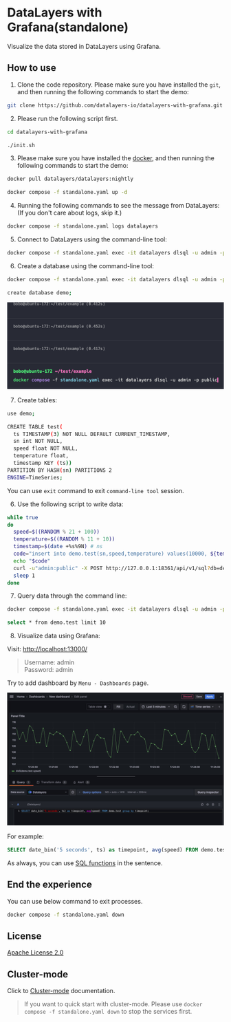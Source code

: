 # DataLayers with Grafana(standalone)
Visualize the data stored in DataLayers using Grafana.

## How to use

1. Clone the code repository. Please make sure you have installed the `git`, and then running the following commands to start the demo:

  ```bash
  git clone https://github.com/datalayers-io/datalayers-with-grafana.git
  ```
  
2. Please run the following script first.

``` bash
cd datalayers-with-grafana
```

```bash
./init.sh  
```

3. Please make sure you have installed the [docker](https://www.docker.com/), and then running the following commands to start the demo:

``` bash
docker pull datalayers/datalayers:nightly
```

``` bash
docker compose -f standalone.yaml up -d
```

4. Running the following commands to see the message from DataLayers: (If you don't care about logs, skip it.)

``` bash
docker compose -f standalone.yaml logs datalayers
```

5. Connect to DataLayers using the command-line tool:

```bash
docker compose -f standalone.yaml exec -it datalayers dlsql -u admin -p public
```

6. Create a database using the command-line tool:

``` bash
docker compose -f standalone.yaml exec -it datalayers dlsql -u admin -p public
```

```bash
create database demo;
```

![docker-compose create](./static/images/create_database_standalone.gif)

7. Create tables:

``` bash
use demo;
```

``` bash
CREATE TABLE test(
  ts TIMESTAMP(3) NOT NULL DEFAULT CURRENT_TIMESTAMP,
  sn int NOT NULL,
  speed float NOT NULL,
  temperature float,
  timestamp KEY (ts))
PARTITION BY HASH(sn) PARTITIONS 2
ENGINE=TimeSeries;
```
You can use `exit` command to exit `command-line tool` session.

6. Use the following script to write data:

``` bash
while true
do
  speed=$((RANDOM % 21 + 100))
  temperature=$((RANDOM % 11 + 10))
  timestamp=$(date +%s%9N) # ns
  code="insert into demo.test(sn,speed,temperature) values(10000, ${temperature}, ${speed})"
  echo "$code"
  curl -u"admin:public" -X POST http://127.0.0.1:18361/api/v1/sql?db=demo -H 'Content-Type: application/binary' -d "$code" -s -o /dev/null
  sleep 1
done
```

7. Query data through the command line:

``` bash
docker compose -f standalone.yaml exec -it datalayers dlsql -u admin -p public
```

``` bash
select * from demo.test limit 10
```

8. Visualize data using Grafana:

Visit: [http://localhost:13000/](http://localhost:13000/)

> Username: admin <br> Password: admin


Try to add dashboard by `Menu - Dashboards` page.

![add dashboard](./static/images/dashboard.jpg)

For example:

``` sql
SELECT date_bin('5 seconds', ts) as timepoint, avg(speed) FROM demo.test group by timepoint;
```
As always, you can use [SQL functions](https://docs.datalayers.cn/datalayers/latest/sql-reference/sql-functions.html) in the sentence.



## End the experience

You can use below command to exit processes.

``` bash
docker compose -f standalone.yaml down
```


## License

[Apache License 2.0](./LICENSE)

## Cluster-mode

Click to [Cluster-mode](./README_CLUSTER.md) documentation.

> If you want to quick start with cluster-mode. Please use `docker compose -f standalone.yaml down` to stop the services first.